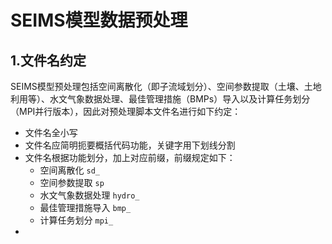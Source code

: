 SEIMS模型数据预处理
=================

## 1.文件名约定
SEIMS模型预处理包括空间离散化（即子流域划分）、空间参数提取（土壤、土地利用等）、水文气象数据处理、最佳管理措施（BMPs）导入以及计算任务划分（MPI并行版本），因此对预处理脚本文件名进行如下约定：

+ 文件名全小写
+ 文件名应简明扼要概括代码功能，关键字用下划线分割
+ 文件名根据功能划分，加上对应前缀，前缀规定如下：
	+ 空间离散化 `sd_`
	+ 空间参数提取 `sp`
	+ 水文气象数据处理 `hydro_`
	+ 最佳管理措施导入 `bmp_`
	+ 计算任务划分 `mpi_`
+ 